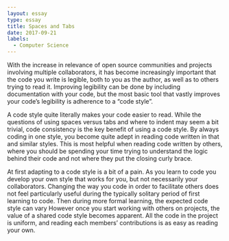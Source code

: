 ```yaml
---
layout: essay
type: essay
title: Spaces and Tabs
date: 2017-09-21
labels:
  - Computer Science
---
```


With the increase in relevance of open source communities and projects involving multiple collaborators, it has become increasingly important that the code you write is legible, both to you as the author, as well as to others trying to read it. Improving legibility can be done by including documentation with your code, but the most basic tool that vastly improves your code’s legibility is adherence to a “code style”.

A code style quite literally makes your code easier to read. While the questions of using spaces versus tabs and where to indent may seem a bit trivial, code consistency is the key benefit of using a code style. By always coding in one style, you become quite adept in reading code written in that and similar styles. This is most helpful when reading code written by others, where you should be spending your time trying to understand the logic behind their code and not where they put the closing curly brace.

At first adapting to a code style is a bit of a pain. As you learn to code you develop your own style that works for you, but not necessarily your collaborators. Changing the way you code in order to facilitate others does not feel particularly useful during the typically solitary period of first learning to code. Then during more formal learning, the expected code style can vary However once you start working with others on projects, the value of a shared code style becomes apparent. All the code in the project is uniform, and reading each members’ contributions is as easy as reading your own.
